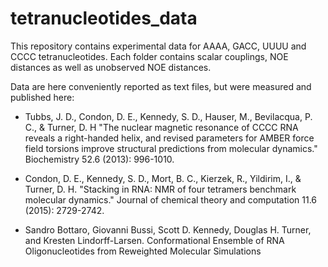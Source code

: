 # tetranucleotides_data
This repository contains experimental data for AAAA, GACC, UUUU and CCCC tetranucleotides.
Each folder contains scalar couplings, NOE distances as well as unobserved NOE distances.

Data are here conveniently reported as text files, but were measured and published here:

- Tubbs, J. D., Condon, D. E., Kennedy, S. D., Hauser, M., Bevilacqua, P. C., & Turner, D. H
"The nuclear magnetic resonance of CCCC RNA reveals a right-handed helix, and revised parameters for 
AMBER force field torsions improve structural predictions from molecular dynamics." Biochemistry 52.6 (2013): 996-1010.

- Condon, D. E., Kennedy, S. D., Mort, B. C., Kierzek, R., Yildirim, I., & Turner, D. H.
"Stacking in RNA: NMR of four tetramers benchmark molecular dynamics."
Journal of chemical theory and computation 11.6 (2015): 2729-2742.

- Sandro Bottaro, Giovanni Bussi, Scott D. Kennedy, Douglas H. Turner, and Kresten Lindorff-Larsen.
Conformational Ensemble of RNA Oligonucleotides from Reweighted Molecular Simulations
